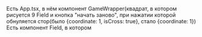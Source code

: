 Есть App.tsx, в нём компонент GameWrapper(квадрат, в котором рисуется 9 Field и
кнопка "начать заново", при нажатии которой обнуляется стор(было {coordinate: 1, isCross: true},
стало {coordinate: 1})
Есть компонент Field, в котором

[//]: # (1&#41;бордеры)

[//]: # (2&#41;логика клика,)

[//]: # (3&#41;пропс координаты&#40;для)

[//]: # (текущего Field&#41;&#40;&#40;type number, for example, 1&#41;&#41;)

[//]: # (4&#41;пропс крестик_или_круг)

[//]: # (5&#41;логика постановки)

[//]: # (крестика/нолика&#40;в зависимости от пропса крестик_или_круг&#41;)

[//]: # (6&#41;callback Onclick&#40;передаёт наверх событие клика по полю и координату&#40;берём из пропса координаты&#41;&#41;)
